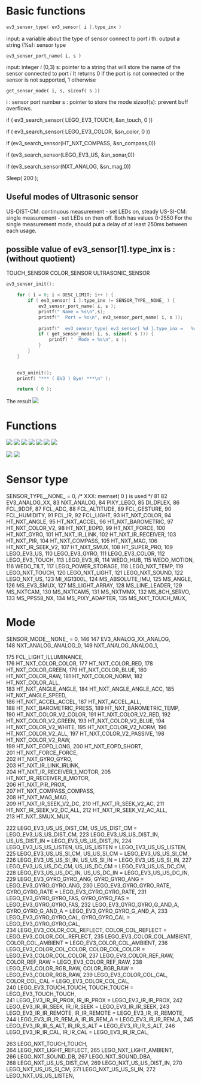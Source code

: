 # Basic functions

```C
ev3_sensor_type( ev3_sensor[ i ].type_inx )
```
input: a variable about the type of sensor connect to port $i$ th.
output a string (%s): sensor type
```
ev3_sensor_port_name( i, s )
```
input: integer $i$ (0,3)
        s: pointer to a string that will store the name of the sensor connected to port $i$
It returns 0 if the port is not connected or the sensor is not supported, 1 otherwise

```
get_sensor_mode( i, s, sizeof( s ))
```
i : sensor port number
s : pointer to store the mode
sizeof(s): prevent buff overflows.


if ( ev3_search_sensor( LEGO_EV3_TOUCH, &sn_touch, 0 ))

if ( ev3_search_sensor( LEGO_EV3_COLOR, &sn_color, 0 ))

if (ev3_search_sensor(HT_NXT_COMPASS, &sn_compass,0))

if (ev3_search_sensor(LEGO_EV3_US, &sn_sonar,0))

if (ev3_search_sensor(NXT_ANALOG, &sn_mag,0))

Sleep( 200 );


## Useful modes of Ultrasonic sensor

US-DIST-CM: continuous measurement  -  set LEDs on, steady
US-SI-CM: single measurement - set LEDs on then off.
Both has values 0-2550
For the single measurement mode, should put a delay of at least 250ms between each usage.



## possible value of ev3_sensor[1].type_inx is : (without quotient)
TOUCH_SENSOR
COLOR_SENSOR
ULTRASONIC_SENSOR




```C
ev3_sensor_init();

	for ( i = 0; i < DESC_LIMIT; i++ ) {
		if ( ev3_sensor[ i ].type_inx != SENSOR_TYPE__NONE_ ) {
			ev3_sensor_port_name( i, s );
            printf(" Name = %s\n",s);
			printf("  Port = %s\n", ev3_sensor_port_name( i, s ));
            
            printf("  ev3_sensor_type( ev3_sensor[ %d ].type_inx =   %s\n", i, ev3_sensor_type( ev3_sensor[ i ].type_inx ));
			if ( get_sensor_mode( i, s, sizeof( s ))) {
				printf( "  Mode = %s\n", s );
			}
		}
	}
	

	ev3_uninit();
	printf( "*** ( EV3 ) Bye! ***\n" );

	return ( 0 );
```

The result
![](screenshots/screenshot_23-01-2023_22h40m12.png)


# Functions
![](screenshots/screenshot_23-01-2023_22h29m14.png)
![](screenshots/screenshot_23-01-2023_22h26m29.png)
![](screenshots/screenshot_23-01-2023_22h26m59.png)
![](screenshots/screenshot_23-01-2023_22h27m36.png)
![](screenshots/screenshot_23-01-2023_22h28m31.png)
![](screenshots/screenshot_23-01-2023_22h29m41.png)
![](screenshots/screenshot_23-01-2023_22h30m18.png)

![](screenshots/screenshot_23-01-2023_22h31m31.png)
![](screenshots/screenshot_23-01-2023_22h30m58.png)



# Sensor type

SENSOR_TYPE__NONE_ = 0,  /* XXX: memset( 0 ) is used */
   81 
   82     EV3_ANALOG_XX,
   83     NXT_ANALOG,
   84     PIXY_LEGO,
   85     DI_DFLEX,
   86     FCL_9DOF,
   87     FCL_ADC,
   88     FCL_ALTITUDE,
   89     FCL_GESTURE,
   90     FCL_HUMIDITY,
   91     FCL_IR,
   92     FCL_LIGHT,
   93     HT_NXT_COLOR,
   94     HT_NXT_ANGLE,
   95     HT_NXT_ACCEL,
   96     HT_NXT_BAROMETRIC,
   97     HT_NXT_COLOR_V2,
   98     HT_NXT_EOPD,
   99     HT_NXT_FORCE,
  100     HT_NXT_GYRO,
  101     HT_NXT_IR_LINK,
  102     HT_NXT_IR_RECEIVER,
  103     HT_NXT_PIR,
  104     HT_NXT_COMPASS,
  105     HT_NXT_MAG,
  106     HT_NXT_IR_SEEK_V2,
  107     HT_NXT_SMUX,
  108     HT_SUPER_PRO,
  109     LEGO_EV3_US,
  110     LEGO_EV3_GYRO,
  111     LEGO_EV3_COLOR,
  112     LEGO_EV3_TOUCH,
  113     LEGO_EV3_IR,
  114     WEDO_HUB,
  115     WEDO_MOTION,
  116     WEDO_TILT,
  117     LEGO_POWER_STORAGE,
  118     LEGO_NXT_TEMP,
  119     LEGO_NXT_TOUCH,
  120     LEGO_NXT_LIGHT,
  121     LEGO_NXT_SOUND,
  122     LEGO_NXT_US,
  123     MI_XG1300L,
  124     MS_ABSOLUTE_IMU,
  125     MS_ANGLE,
  126     MS_EV3_SMUX,
  127     MS_LIGHT_ARRAY,
  128     MS_LINE_LEADER,
  129     MS_NXTCAM,
  130     MS_NXTCAM5,
  131     MS_NXTMMX,
  132     MS_8CH_SERVO,
  133     MS_PPS58_NX,
  134     MS_PIXY_ADAPTER,
  135     MS_NXT_TOUCH_MUX,





  # Mode

  SENSOR_MODE__NONE_ = 0,
  146 
  147     EV3_ANALOG_XX_ANALOG,           
  148     NXT_ANALOG_ANALOG_0, 
  149     NXT_ANALOG_ANALOG_1,            
          
  175     FCL_LIGHT_ILLUMINANCE,          
  176     HT_NXT_COLOR_COLOR, 
  177     HT_NXT_COLOR_RED, 
  178     HT_NXT_COLOR_GREEN, 
  179     HT_NXT_COLOR_BLUE, 
  180     HT_NXT_COLOR_RAW, 
  181     HT_NXT_COLOR_NORM, 
  182     HT_NXT_COLOR_ALL,           
  183     HT_NXT_ANGLE_ANGLE, 
  184     HT_NXT_ANGLE_ANGLE_ACC, 
  185     HT_NXT_ANGLE_SPEED,             
  186     HT_NXT_ACCEL_ACCEL, 
  187     HT_NXT_ACCEL_ALL,           
  188     HT_NXT_BAROMETRIC_PRESS, 
  189     HT_NXT_BAROMETRIC_TEMP,             
  190     HT_NXT_COLOR_V2_COLOR, 
  191     HT_NXT_COLOR_V2_RED, 
  192     HT_NXT_COLOR_V2_GREEN, 
  193     HT_NXT_COLOR_V2_BLUE, 
  194     HT_NXT_COLOR_V2_WHITE, 
  195     HT_NXT_COLOR_V2_NORM, 
  196     HT_NXT_COLOR_V2_ALL, 
  197     HT_NXT_COLOR_V2_PASSIVE, 
  198     HT_NXT_COLOR_V2_RAW,            
  199     HT_NXT_EOPD_LONG, 
  200     HT_NXT_EOPD_SHORT,          
  201     HT_NXT_FORCE_FORCE,             
  202     HT_NXT_GYRO_GYRO,           
  203     HT_NXT_IR_LINK_IRLINK,          
  204     HT_NXT_IR_RECEIVER_1_MOTOR, 
  205     HT_NXT_IR_RECEIVER_8_MOTOR,             
  206     HT_NXT_PIR_PROX,            
  207     HT_NXT_COMPASS_COMPASS,             
  208     HT_NXT_MAG_MAG,             
  209     HT_NXT_IR_SEEK_V2_DC, 
  210     HT_NXT_IR_SEEK_V2_AC, 
  211     HT_NXT_IR_SEEK_V2_DC_ALL, 
  212     HT_NXT_IR_SEEK_V2_AC_ALL,           
  213     HT_NXT_SMUX_MUX,            
        
  222     LEGO_EV3_US_US_DIST_CM, US_US_DIST_CM = LEGO_EV3_US_US_DIST_CM,
  223     LEGO_EV3_US_US_DIST_IN, US_US_DIST_IN = LEGO_EV3_US_US_DIST_IN,
  224     LEGO_EV3_US_US_LISTEN, US_US_LISTEN = LEGO_EV3_US_US_LISTEN,
  225     LEGO_EV3_US_US_SI_CM, US_US_SI_CM = LEGO_EV3_US_US_SI_CM,
  226     LEGO_EV3_US_US_SI_IN, US_US_SI_IN = LEGO_EV3_US_US_SI_IN,
  227     LEGO_EV3_US_US_DC_CM, US_US_DC_CM = LEGO_EV3_US_US_DC_CM,
  228     LEGO_EV3_US_US_DC_IN, US_US_DC_IN = LEGO_EV3_US_US_DC_IN,           
  229     LEGO_EV3_GYRO_GYRO_ANG, GYRO_GYRO_ANG = LEGO_EV3_GYRO_GYRO_ANG,
  230     LEGO_EV3_GYRO_GYRO_RATE, GYRO_GYRO_RATE = LEGO_EV3_GYRO_GYRO_RATE,
  231     LEGO_EV3_GYRO_GYRO_FAS, GYRO_GYRO_FAS = LEGO_EV3_GYRO_GYRO_FAS,
  232     LEGO_EV3_GYRO_GYRO_G_AND_A, GYRO_GYRO_G_AND_A = LEGO_EV3_GYRO_GYRO_G_AND_A,
  233     LEGO_EV3_GYRO_GYRO_CAL, GYRO_GYRO_CAL = LEGO_EV3_GYRO_GYRO_CAL,         
  234     LEGO_EV3_COLOR_COL_REFLECT, COLOR_COL_REFLECT = LEGO_EV3_COLOR_COL_REFLECT,
  235     LEGO_EV3_COLOR_COL_AMBIENT, COLOR_COL_AMBIENT = LEGO_EV3_COLOR_COL_AMBIENT,
  236     LEGO_EV3_COLOR_COL_COLOR, COLOR_COL_COLOR = LEGO_EV3_COLOR_COL_COLOR,
  237     LEGO_EV3_COLOR_REF_RAW, COLOR_REF_RAW = LEGO_EV3_COLOR_REF_RAW,
  238     LEGO_EV3_COLOR_RGB_RAW, COLOR_RGB_RAW = LEGO_EV3_COLOR_RGB_RAW,
  239     LEGO_EV3_COLOR_COL_CAL, COLOR_COL_CAL = LEGO_EV3_COLOR_COL_CAL,         
  240     LEGO_EV3_TOUCH_TOUCH, TOUCH_TOUCH = LEGO_EV3_TOUCH_TOUCH,           
  241     LEGO_EV3_IR_IR_PROX, IR_IR_PROX = LEGO_EV3_IR_IR_PROX,
  242     LEGO_EV3_IR_IR_SEEK, IR_IR_SEEK = LEGO_EV3_IR_IR_SEEK,
  243     LEGO_EV3_IR_IR_REMOTE, IR_IR_REMOTE = LEGO_EV3_IR_IR_REMOTE,
  244     LEGO_EV3_IR_IR_REM_A, IR_IR_REM_A = LEGO_EV3_IR_IR_REM_A,
  245     LEGO_EV3_IR_IR_S_ALT, IR_IR_S_ALT = LEGO_EV3_IR_IR_S_ALT,
  246     LEGO_EV3_IR_IR_CAL, IR_IR_CAL = LEGO_EV3_IR_IR_CAL,         

  263     LEGO_NXT_TOUCH_TOUCH,           
  264     LEGO_NXT_LIGHT_REFLECT, 
  265     LEGO_NXT_LIGHT_AMBIENT,             
  266     LEGO_NXT_SOUND_DB, 
  267     LEGO_NXT_SOUND_DBA,             
  268     LEGO_NXT_US_US_DIST_CM, 
  269     LEGO_NXT_US_US_DIST_IN, 
  270     LEGO_NXT_US_US_SI_CM, 
  271     LEGO_NXT_US_US_SI_IN, 
  272     LEGO_NXT_US_US_LISTEN,          
 
